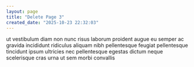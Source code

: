 ```yaml
---
layout: page
title: "Delete Page 3"
created_date: "2025-10-23 22:32:03"
---
```


ut vestibulum diam non nunc risus laborum proident augue eu semper ac gravida incididunt ridiculus aliquam nibh pellentesque feugiat pellentesque tincidunt ipsum ultricies nec pellentesque egestas dictum neque scelerisque cras urna ut sem morbi convallis 
